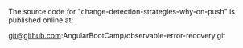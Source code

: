 The source code for "change-detection-strategies-why-on-push" is published online at:

git@github.com:AngularBootCamp/observable-error-recovery.git
